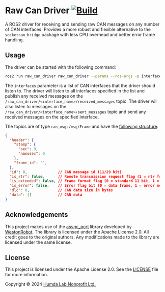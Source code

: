 # Raw Can Driver  [![Build](https://github.com/HUMDA-Lab/raw_can_driver/actions/workflows/build.yml/badge.svg)](https://github.com/HUMDA-Lab/raw_can_driver/actions/workflows/build.yml)

A ROS2 driver for receiving and sending raw CAN messages on any number of CAN interfaces. Provides a more robust and flexible alternative to the `socketcan_bridge` package with less CPU overhead and better error frame handling.

## Usage

The driver can be started with the following command:

```bash
ros2 run raw_can_driver raw_can_driver --params --ros-args -p interfaces:="[can0, can1]"
```

The `interfaces` parameter is a list of CAN interfaces that the driver should listen to. The driver will listen to all interfaces specified in the list and publish any received messages on the `/raw_can_driver/<interface_name>/received_messages` topic. The driver will also listen to messages on the `/raw_can_driver/<interface_name>/sent_messages` topic and send any received messages on the specified interface.

The topics are of type `can_msgs/msg/Frame`  and have the [following structure](https://github.com/ros-industrial/ros_canopen/blob/melodic-devel/can_msgs/msg/Frame.msg):

```json
{
  "header": {
    "stamp": {
      "sec": 0,
      "nanosec": 0
    },
    "frame_id": "",
  },
  "id": 0,              // CAN message id (11/29 bit)
  "is_rtr": false,      // Remote transmission request flag (1 = rtr frame)
  "is_extended": false, // Frame format flag (0 = standard 11 bit, 1 = extended 29 bit)
  "is_error": false,    // Error flag bit (0 = data frame, 1 = error message)
  "dlc": 0,             // CAN data size in bytes
  "data": []            // CAN data
}
```

## Acknowledgements

This project makes use of the [async_port](https://github.com/westonrobot/async_port) library developed by [WestonRobot](https://www.westonrobot.com/). The library is licensed under the Apache License 2.0. All credit goes to the original authors. Any modifications made to the library are licensed under the same license.

## License

This project is licensed under the Apache License 2.0. See the [LICENSE](LICENSE) file for more information.

Copyright © 2024 [Humda Lab Nonprofit Ltd.](https://humdalab.hu/en/)
